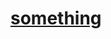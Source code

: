 # <a href="https://github.com/mathnovel/mathnovel.github.io/tree/main/something/something.md"> something</a>
